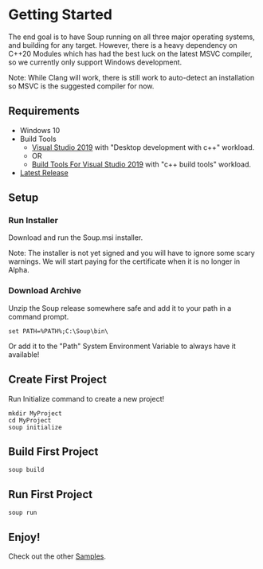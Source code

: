 # Getting Started
The end goal is to have Soup running on all three major operating systems, and building for any target. However, there is a heavy dependency on C++20 Modules which has had the best luck on the latest MSVC compiler, so we currently only support Windows development.

Note: While Clang will work, there is still work to auto-detect an installation so MSVC is the suggested compiler for now.

## Requirements
* Windows 10
* Build Tools
  * [Visual Studio 2019](https://visualstudio.microsoft.com/downloads/) with "Desktop development with c++" workload.
  * OR
  * [Build Tools For Visual Studio 2019](https://visualstudio.microsoft.com/downloads/#build-tools-for-visual-studio-2019) with "c++ build tools" workload.
* [Latest Release](https://github.com/mwasplund/Soup/releases/latest)

## Setup

### Run Installer
Download and run the Soup.msi installer. 

Note: The installer is not yet signed and you will have to ignore some scary warnings. We will start paying for the certificate when it is no longer in Alpha.

### Download Archive
Unzip the Soup release somewhere safe and add it to your path in a command prompt.

```
set PATH=%PATH%;C:\Soup\bin\
```
Or add it to the "Path" System Environment Variable to always have it available!

## Create First Project
Run Initialize command to create a new project!
```
mkdir MyProject
cd MyProject
soup initialize
```

## Build First Project
```
soup build
```

## Run First Project
```
soup run
```

## Enjoy!
Check out the other [Samples](./Samples.md).
